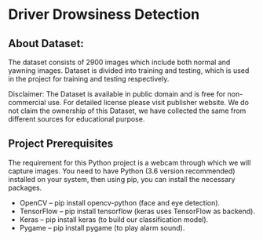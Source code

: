 # Driver Drowsiness Detection

## About Dataset:

The dataset consists of 2900 images which include both normal and yawning images. Dataset is divided into training and testing, which is used in the project for training and testing respectively.

Disclaimer: The Dataset is available in public domain and is free for non-commercial use. For detailed license please visit publisher website. We do not claim the ownership of this Dataset, we have collected the same from different sources for educational purpose.

## Project Prerequisites
The requirement for this Python project is a webcam through which we will capture images. You need to have Python (3.6 version recommended) installed on your system, then using pip, you can install the necessary packages.

- OpenCV – pip install opencv-python (face and eye detection).
- TensorFlow – pip install tensorflow (keras uses TensorFlow as backend).
- Keras – pip install keras (to build our classification model).
- Pygame – pip install pygame (to play alarm sound).
